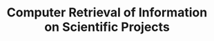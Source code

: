 ---
contributors: NBER
description: The NIH CRISP (Computer Retrieval of Information on Scientific Projects)
  is a searchable database of federally funded biomedical research projects conducted
  at universities, hospitals, and other research institutions. This dataset has not
  been updated since 2007, but is relevant to historic research
last_edit: Mon, 19 Jun 2023 16:35:44 GMT
location: https://www.nber.org/research/data/computer-retrieval-information-scientific-projects
maintained_by: data@nber.org
open_access: 'FALSE'
shortname: crisp
timeframe: 1972-1995
title: Computer Retrieval of Information on Scientific Projects
uuid: 0ab62e80-2e3a-4289-8abf-0995489f5f0c
versioning: 'FALSE'
---